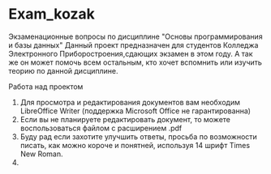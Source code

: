 # Exam_kozak
Экзаменационные вопросы по дисциплине "Основы программирования и базы данных"
Данный проект предназначен для студентов Колледжа Электронного Приборостроения,сдающих экзамен в этом году. А так же он может помочь всем остальным, кто хочет вспомнить или изучить теорию по данной дисциплине.

Работа над проектом

1. Для просмотра и редактирования документов вам необходим LibreOffice Writer  (поддержка Microsoft Office не гарантированна)
2. Если вы не планируете редактировать документ, то можете воспользоваться файлом с расширением .pdf
3. Буду рад если захотите улучшить ответы, просьба по возможности писать, как можно короче и понятней, используя 14 шрифт Times New Roman.
4. 

